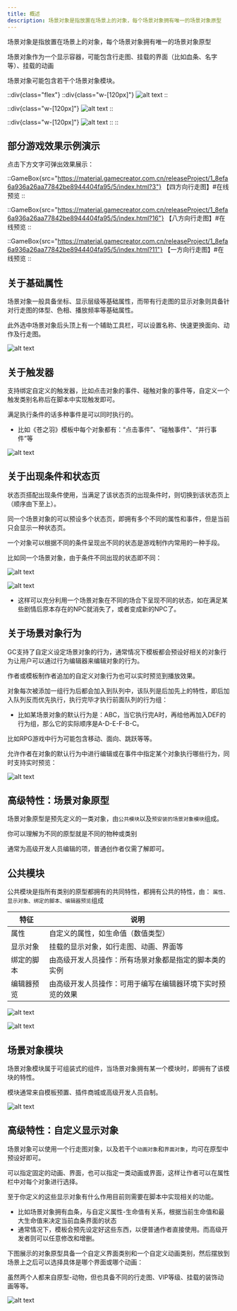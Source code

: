 ```yaml
---
title: 概述
description: 场景对象是指放置在场景上的对象，每个场景对象拥有唯一的场景对象原型
---
```


场景对象是指放置在场景上的对象，每个场景对象拥有唯一的场景对象原型

场景对象作为一个显示容器，可能包含行走图、挂载的界面（比如血条、名字等）、挂载的动画

场景对象可能包含若干个场景对象模块。

::div{class="flex"}
  ::div{class="w-[120px]"}
  ![alt text](https://cdn.gcw.wiki.wiki/gcw/image/zh_hans/getting-started/8.sceneobject/1.index/image.png)
  ::

  ::div{class="w-[120px]"}
  ![alt text](https://cdn.gcw.wiki.wiki/gcw/image/zh_hans/getting-started/8.sceneobject/1.index/image-3.png)
  ::

  ::div{class="w-[120px]"}
  ![alt text](https://cdn.gcw.wiki.wiki/gcw/image/zh_hans/getting-started/8.sceneobject/1.index/image-2.png)
  ::
::

## 部分游戏效果示例演示

点击下方文字可弹出效果展示：

::GameBox{src="https://material.gamecreator.com.cn/releaseProject/1_8efa6a936a26aa77842be8944404fa95/5/index.html?3"}
【四方向行走图】#在线预览
::

::GameBox{src="https://material.gamecreator.com.cn/releaseProject/1_8efa6a936a26aa77842be8944404fa95/5/index.html?16"}
【八方向行走图】#在线预览
::

::GameBox{src="https://material.gamecreator.com.cn/releaseProject/1_8efa6a936a26aa77842be8944404fa95/5/index.html?11"}
【一方向行走图】#在线预览
::

## 关于基础属性

场景对象一般具备坐标、显示层级等基础属性，而带有行走图的显示对象则具备针对行走图的体型、色相、播放频率等基础属性。

此外选中场景对象后头顶上有一个辅助工具栏，可以设置名称、快速更换面向、动作及行走图。

![alt text](https://cdn.gcw.wiki.wiki/gcw/image/zh_hans/getting-started/8.sceneobject/1.index/image-4.png)

## 关于触发器

支持绑定自定义的触发器，比如点击对象的事件、碰触对象的事件等，自定义一个触发类别名称后在脚本中实现触发即可。

满足执行条件的话多种事件是可以同时执行的。

- 比如《苍之羽》模板中每个对象都有：“点击事件”、“碰触事件”、“并行事件”等

![alt text](https://cdn.gcw.wiki.wiki/gcw/image/zh_hans/getting-started/8.sceneobject/1.index/image-5.png)

## 关于出现条件和状态页

状态页搭配出现条件使用，当满足了该状态页的出现条件时，则切换到该状态页上（顺序由下至上）。

同一个场景对象的可以预设多个状态页，即拥有多个不同的属性和事件，但是当前只会显示一种状态页。

一个对象可以根据不同的条件呈现出不同的状态是游戏制作内常用的一种手段。

比如同一个场景对象，由于条件不同出现的状态即不同：

![alt text](https://cdn.gcw.wiki.wiki/gcw/image/zh_hans/getting-started/8.sceneobject/1.index/image-6.png)

![alt text](https://cdn.gcw.wiki.wiki/gcw/image/zh_hans/getting-started/8.sceneobject/1.index/image-7.png)

- 这样可以充分利用一个场景对象在不同的场合下呈现不同的状态，如在满足某些剧情后原本存在的NPC就消失了，或者变成新的NPC了。

## 关于场景对象行为

GC支持了自定义设定场景对象的行为，通常情况下模板都会预设好相关的对象行为让用户可以通过行为编辑器来编辑对象的行为。

作者或模板制作者追加的自定义对象行为也可以实时预览到播放效果。

对象每次被添加一组行为后都会加入到队列中，该队列是后加先上的特性，即后加入队列反而优先执行，执行完毕才执行前面队列的行为组：

- 比如某场景对象的默认行为是：ABC，当它执行完A时，再给他再加入DEF的行为组，那么它的实际顺序是A-D-E-F-B-C。

比如RPG游戏中行为可能包含移动、面向、跳跃等等。

允许作者在对象的默认行为中进行编辑或在事件中指定某个对象执行哪些行为，同时支持实时预览：

![alt text](https://cdn.gcw.wiki.wiki/gcw/image/zh_hans/getting-started/8.sceneobject/1.index/image-8.png)

## 高级特性：场景对象原型

场景对象原型是预先定义的一类对象，由`公共模块`以及`预安装的场景对象模块`组成。

你可以理解为不同的原型就是不同的物种或类别

通常为高级开发人员编辑的项，普通创作者仅需了解即可。

## 公共模块

公共模块是指所有类别的原型都拥有的共同特性，都拥有公共的特性，由： `属性、显示对象、绑定的脚本、编辑器预览`组成

| 特征       | 说明                                                       |
| ---------- | ---------------------------------------------------------- |
| 属性       | 自定义的属性，如生命值（数值类型）                         |
| 显示对象   | 挂载的显示对象，如行走图、动画、界面等                     |
| 绑定的脚本 | 由高级开发人员操作：所有场景对象都是指定的脚本类的实例     |
| 编辑器预览 | 由高级开发人员操作：可用于编写在编辑器环境下实时预览的效果 |

![alt text](https://cdn.gcw.wiki.wiki/gcw/image/zh_hans/getting-started/8.sceneobject/1.index/image-9.png)

![alt text](https://cdn.gcw.wiki.wiki/gcw/image/zh_hans/getting-started/8.sceneobject/1.index/image-10.png)

## 场景对象模块

场景对象模块属于可组装式的组件，当场景对象拥有某一个模块时，即拥有了该模块的特性。

模块通常来自模板预置、插件商城或高级开发人员自制。

![alt text](https://cdn.gcw.wiki.wiki/gcw/image/zh_hans/getting-started/8.sceneobject/1.index/image-11.png)

## 高级特性：自定义显示对象

场景对象可以使用一个行走图对象，以及若干个`动画对象`和`界面对象`，均可在原型中预设好即可。

可以指定固定的动画、界面，也可以指定一类动画或界面，这样让作者可以在属性栏中对每个对象进行选择。

至于你定义的这些显示对象有什么作用目前则需要在脚本中实现相关的功能。

- 比如场景对象拥有血条，与自定义属性-生命值有关系，根据当前生命值和最大生命值来决定当前血条界面的状态
- 通常情况下，模板会预先设定好这些东西，以便普通作者直接使用。而高级开发者则可以任意修改和增删。

下图展示的对象原型具备一个自定义界面类别和一个自定义动画类别，然后摆放到场景上之后可以选择具体是哪个界面或哪个动画：

虽然两个人都来自原型-动物，但也具备不同的行走图、VIP等级、挂载的装饰动画等等。

![alt text](https://cdn.gcw.wiki.wiki/gcw/image/zh_hans/getting-started/8.sceneobject/1.index/image-12.png)

<!-- ## 脚本参考资料

- [API-单机版-场景对象基类: SceneObject](/zh_hans/library/2d/generic/sceneobject)
- [API-单机版-场景对象实体类: SceneObjectEntity](/zh_hans/library/2d/generic/sceneobjectentity)
- [API-单机版-场景对象行为基类: SceneObjectBehaviors](/zh_hans/library/2d/generic/sceneobjectbehaviors)
- [API-单机版-客户端场景对象类: ClientSceneObject](/zh_hans/library/2d/client/clientsceneobject)
- [API-网络版-场景对象基类: SceneObject](/zh_hans/library/2dnetwork/generic/sceneobject)
- [API-网络版-场景对象实体类: SceneObjectEntity](/zh_hans/library/2dnetwork/generic/sceneobjectentity)
- [API-网络版-场景对象行为基类: SceneObjectBehaviors](/zh_hans/library/2dnetwork/generic/sceneobjectbehaviors)
- [API-网络版-客户端场景对象类: ClientSceneObject](/zh_hans/library/2dnetwork/client/clientsceneobject)
- [API-网络版-服务端场景对象类: ServerSceneObject](/zh_hans/library/2dnetwork/server/serversceneobject) -->
